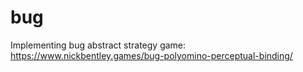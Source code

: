 # bug

Implementing bug abstract strategy game: https://www.nickbentley.games/bug-polyomino-perceptual-binding/
